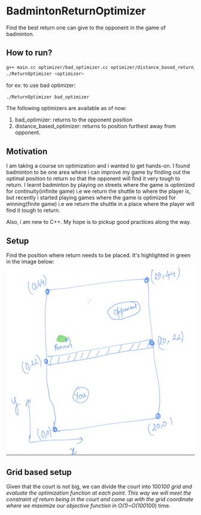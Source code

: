 # BadmintonReturnOptimizer
Find the best return one can give to the opponent in the game of badminton.

## How to run?
```sh
g++ main.cc optimizer/bad_optimizer.cc optimizer/distance_based_return_optimizer.cc  -std=c++11 -o ReturnOptimizer
./ReturnOptimizer <optimizer>
```
for ex: to use bad optimizer:
```sh
./ReturnOptimizer bad_optimizer
 ```

The following optimizers are available as of now:
1. bad_optimizer: returns to the opponent position 
2. distance_based_optimizer: returns to position furthest away from opponent. 

## Motivation
I am taking a course on optimization and i wanted to get hands-on. I found badminton to be one area where i can improve my game by finding out the optimal position to return so that the opponent will find it very tough to return. I learnt badminton by playing on streets where the game is optimized for continuity(infinite game) i.e we return the shuttle to where the player is, but recently i started playing games where the game is optimized for winning(finite game) i.e we return the shuttle in a place where the player will find it tough to return.    

Also, i am new to C++. My hope is to pickup good practices along the way.

## Setup
Find the position where return needs to be placed. It's highlighted in green in the image below:
![Setup](/img/return-optimizer-setup.png)


## Grid based setup

Given that the court is not big, we can divide the court into 100*100 grid and evaluate the optimization function at each point. This way we will meet the constraint of return being in the court and come up with the grid coordinate where we maximize our objective function in O(1)~O(100*100) time.


